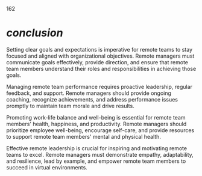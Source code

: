 162


# ***conclusion***




Setting clear goals and expectations is imperative for remote teams to stay focused and aligned with organizational objectives. Remote managers must communicate goals effectively, provide direction, and ensure that remote team members understand their roles and responsibilities in achieving those goals.

Managing remote team performance requires proactive leadership, regular feedback, and support. Remote managers should provide ongoing coaching, recognize achievements, and address performance issues promptly to maintain team morale and drive results.

Promoting work-life balance and well-being is essential for remote team members' health, happiness, and productivity. Remote managers should prioritize employee well-being, encourage self-care, and provide resources to support remote team members' mental and physical health.

Effective remote leadership is crucial for inspiring and motivating remote teams to excel. Remote managers must demonstrate empathy, adaptability, and resilience, lead by example, and empower remote team members to succeed in virtual environments.